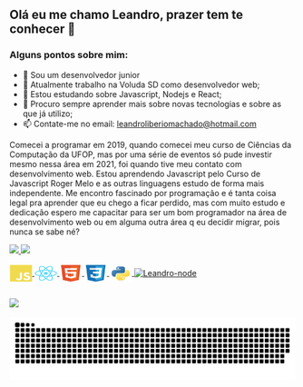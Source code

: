 ## Olá eu me chamo Leandro, prazer tem te conhecer 👋

### Alguns pontos sobre mim:

- 💁 Sou um desenvolvedor junior
- 🔭 Atualmente trabalho na Voluda SD como desenvolvedor web;
- 🌱 Estou estudando sobre Javascript, Nodejs e React;
- 🌟 Procuro sempre aprender mais sobre novas tecnologias e sobre as que já utilizo;
- 📫 Contate-me no email: leandroliberiomachado@hotmail.com

Comecei a programar em 2019, quando comecei meu curso de Ciências da Computação da UFOP, mas por uma série de eventos só pude investir mesmo nessa área em 2021, foi quando tive meu contato com desenvolvimento web. Estou aprendendo Javascript pelo Curso de Javascript Roger Melo e as outras linguagens estudo de forma mais independente. Me encontro fascinado por programação e é tanta coisa legal pra aprender que eu chego a ficar perdido, mas com muito estudo e dedicação espero me capacitar para ser um bom programador na área de desenvolvimento web ou em alguma outra área q eu decidir migrar, pois nunca se sabe né?

<div>
  <a href="https://github.com/Jamajal">
  <img height="180em" src="https://github-readme-stats.vercel.app/api?username=Jamajal&show_icons=true&theme=tokyonight&include_all_commits=true&count_private=true"/>
  <img height="180em" src="https://github-readme-stats.vercel.app/api/top-langs/?username=Jamajal&layout=compact&langs_count=7&theme=tokyonight"/>
</div>
  
<div style="display: inline_block"><br>
  <img align="center" alt="Rafa-Js" height="30" width="40" src="https://raw.githubusercontent.com/devicons/devicon/master/icons/javascript/javascript-plain.svg">
  <img align="center" alt="Rafa-React" height="30" width="40" src="https://raw.githubusercontent.com/devicons/devicon/master/icons/react/react-original.svg">
  <img align="center" alt="Rafa-HTML" height="30" width="40" src="https://raw.githubusercontent.com/devicons/devicon/master/icons/html5/html5-original.svg">
  <img align="center" alt="Rafa-CSS" height="30" width="40" src="https://raw.githubusercontent.com/devicons/devicon/master/icons/css3/css3-original.svg">
  <img align="center" alt="Rafa-Python" height="30" width="40" src="https://raw.githubusercontent.com/devicons/devicon/master/icons/python/python-original.svg">
  <img align="center" alt="Leandro-node" height="30" width="40" src="https://cdn.jsdelivr.net/gh/devicons/devicon/icons/nodejs/nodejs-original.svg">
</div>
  
  ##
  
  <a href="https://instagram.com/jamal1leandro" target="_blank"><img src="https://img.shields.io/badge/-Instagram-%23E4405F?style=for-the-badge&logo=instagram&logoColor=white" target="_blank"></a>
  
  ![Snake animation](https://github.com/Jamajal/Jamajal/blob/output/github-contribution-grid-snake.svg)
